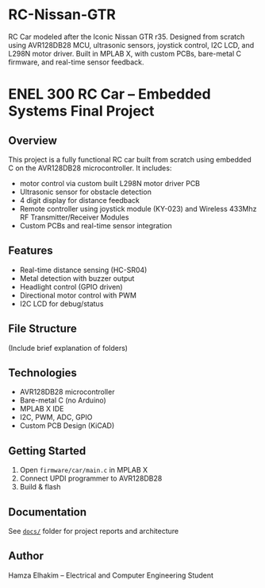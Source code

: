 # RC-Nissan-GTR
RC Car modeled after the Iconic Nissan GTR r35. Designed from scratch using AVR128DB28 MCU, ultrasonic sensors, joystick control, I2C LCD, and L298N motor driver. Built in MPLAB X, with custom PCBs, bare-metal C firmware, and real-time sensor feedback.

# ENEL 300 RC Car – Embedded Systems Final Project

## Overview
This project is a fully functional RC car built from scratch using embedded C on the AVR128DB28 microcontroller. It includes:

- motor control via custom built L298N motor driver PCB
- Ultrasonic sensor for obstacle detection
- 4 digit display for distance feedback
- Remote controller using joystick module (KY-023) and Wireless 433Mhz RF Transmitter/Receiver Modules
- Custom PCBs and real-time sensor integration

## Features
- Real-time distance sensing (HC-SR04)
- Metal detection with buzzer output
- Headlight control (GPIO driven)
- Directional motor control with PWM
- I2C LCD for debug/status

## File Structure
(Include brief explanation of folders)

## Technologies
- AVR128DB28 microcontroller
- Bare-metal C (no Arduino)
- MPLAB X IDE
- I2C, PWM, ADC, GPIO
- Custom PCB Design (KiCAD)

## Getting Started
1. Open `firmware/car/main.c` in MPLAB X
2. Connect UPDI programmer to AVR128DB28
3. Build & flash

## Documentation
See [`docs/`](docs/) folder for project reports and architecture

## Author
Hamza Elhakim – Electrical and Computer Engineering Student



